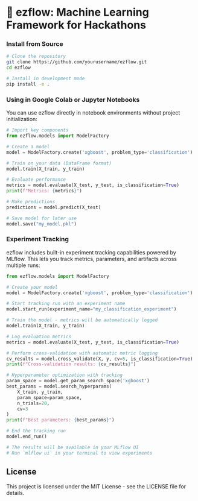 # 🚀 ezflow: Machine Learning Framework for Hackathons

### Install from Source

```bash
# Clone the repository
git clone https://github.com/yourusername/ezflow.git
cd ezflow

# Install in development mode
pip install -e .
```


### Using in Google Colab or Jupyter Notebooks

You can use ezflow directly in notebook environments without project initialization:

```python
# Import key components
from ezflow.models import ModelFactory

# Create a model
model = ModelFactory.create('xgboost', problem_type='classification')

# Train on your data (DataFrame format)
model.train(X_train, y_train)

# Evaluate performance
metrics = model.evaluate(X_test, y_test, is_classification=True)
print(f"Metrics: {metrics}")

# Make predictions
predictions = model.predict(X_test)

# Save model for later use
model.save("my_model.pkl")
```

### Experiment Tracking

ezflow includes built-in experiment tracking capabilities powered by MLflow. This lets you track metrics, parameters, and artifacts across multiple runs:

```python
from ezflow.models import ModelFactory

# Create your model
model = ModelFactory.create('xgboost', problem_type='classification')

# Start tracking run with an experiment name
model.start_run(experiment_name="my_classification_experiment")

# Train the model - metrics will be automatically logged
model.train(X_train, y_train)

# Log evaluation metrics
metrics = model.evaluate(X_test, y_test, is_classification=True)

# Perform cross-validation with automatic metric logging
cv_results = model.cross_validate(X, y, cv=5, is_classification=True)
print(f"Cross-validation results: {cv_results}")

# Hyperparameter optimization with tracking
param_space = model.get_param_search_space('xgboost')
best_params = model.search_hyperparams(
    X_train, y_train, 
    param_space=param_space,
    n_trials=20,
    cv=3
)
print(f"Best parameters: {best_params}")

# End the tracking run
model.end_run()

# The results will be available in your MLflow UI
# Run `mlflow ui` in your terminal to view experiments
```

## License

This project is licensed under the MIT License - see the LICENSE file for details.